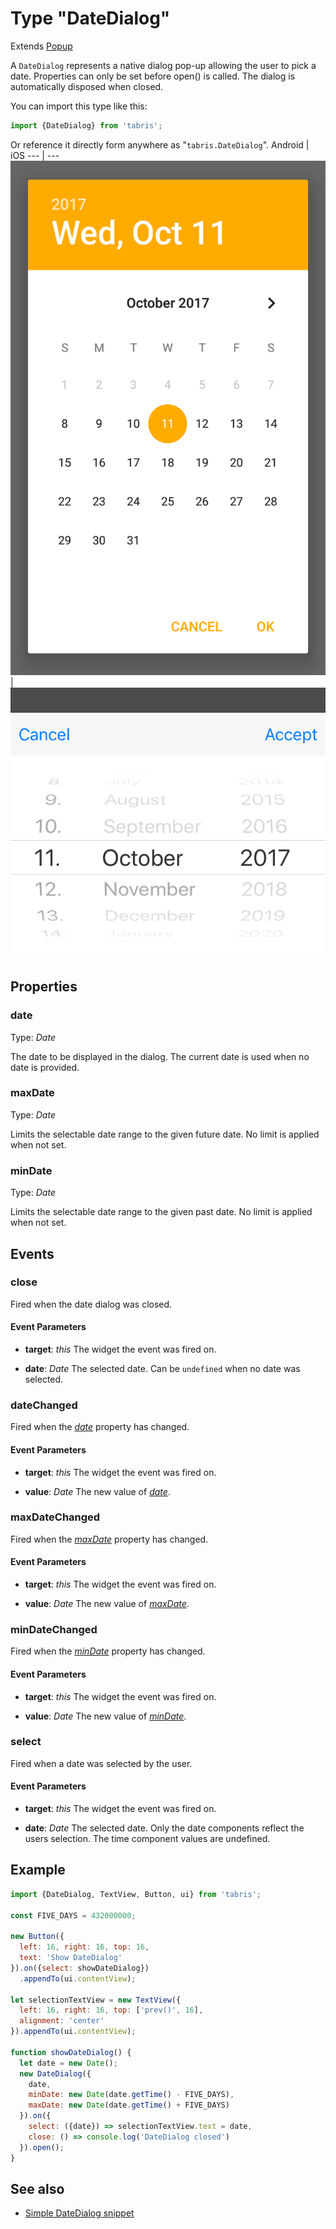 ---
---
# Type "DateDialog"

Extends [Popup](Popup.md)

A `DateDialog` represents a native dialog pop-up allowing the user to pick a date. Properties can only be set before open() is called. The dialog is automatically disposed when closed.

You can import this type like this:
```js
import {DateDialog} from 'tabris';
```
Or reference it directly form anywhere as "`tabris.DateDialog`".
Android | iOS
--- | ---
![DateDialog on Android](img/android/DateDialog.png) | ![DateDialog on iOS](img/ios/DateDialog.png)

## Properties

### date


Type: *Date*

The date to be displayed in the dialog. The current date is used when no date is provided.

### maxDate


Type: *Date*

Limits the selectable date range to the given future date. No limit is applied when not set.

### minDate


Type: *Date*

Limits the selectable date range to the given past date. No limit is applied when not set.


## Events

### close

Fired when the date dialog was closed.

#### Event Parameters 
- **target**: *this*
    The widget the event was fired on.

- **date**: *Date*
    The selected date. Can be `undefined` when no date was selected.


### dateChanged

Fired when the [*date*](#date) property has changed.

#### Event Parameters 
- **target**: *this*
    The widget the event was fired on.

- **value**: *Date*
    The new value of [*date*](#date).


### maxDateChanged

Fired when the [*maxDate*](#maxDate) property has changed.

#### Event Parameters 
- **target**: *this*
    The widget the event was fired on.

- **value**: *Date*
    The new value of [*maxDate*](#maxDate).


### minDateChanged

Fired when the [*minDate*](#minDate) property has changed.

#### Event Parameters 
- **target**: *this*
    The widget the event was fired on.

- **value**: *Date*
    The new value of [*minDate*](#minDate).


### select

Fired when a date was selected by the user.

#### Event Parameters 
- **target**: *this*
    The widget the event was fired on.

- **date**: *Date*
    The selected date. Only the date components reflect the users selection. The time component values are undefined.





## Example
```js
import {DateDialog, TextView, Button, ui} from 'tabris';

const FIVE_DAYS = 432000000;

new Button({
  left: 16, right: 16, top: 16,
  text: 'Show DateDialog'
}).on({select: showDateDialog})
  .appendTo(ui.contentView);

let selectionTextView = new TextView({
  left: 16, right: 16, top: ['prev()', 16],
  alignment: 'center'
}).appendTo(ui.contentView);

function showDateDialog() {
  let date = new Date();
  new DateDialog({
    date,
    minDate: new Date(date.getTime() - FIVE_DAYS),
    maxDate: new Date(date.getTime() + FIVE_DAYS)
  }).on({
    select: ({date}) => selectionTextView.text = date,
    close: () => console.log('DateDialog closed')
  }).open();
}
```
## See also

- [Simple DateDialog snippet](https://github.com/eclipsesource/tabris-js/tree/v3.0.0-beta1/snippets/datedialog.js)
